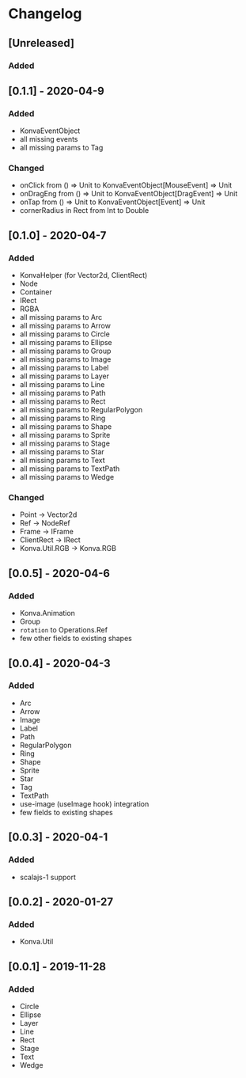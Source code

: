 # Changelog

## [Unreleased]

### Added

## [0.1.1] - 2020-04-9

### Added

- KonvaEventObject
- all missing events
- all missing params to Tag

### Changed

- onClick from () => Unit to KonvaEventObject[MouseEvent] => Unit
- onDragEng from () => Unit to KonvaEventObject[DragEvent] => Unit
- onTap from () => Unit to KonvaEventObject[Event] => Unit
- cornerRadius in Rect from Int to Double

## [0.1.0] - 2020-04-7

### Added

- KonvaHelper (for Vector2d, ClientRect)
- Node
- Container
- IRect
- RGBA
- all missing params to Arc
- all missing params to Arrow
- all missing params to Circle
- all missing params to Ellipse
- all missing params to Group
- all missing params to Image
- all missing params to Label
- all missing params to Layer
- all missing params to Line
- all missing params to Path
- all missing params to Rect
- all missing params to RegularPolygon
- all missing params to Ring
- all missing params to Shape
- all missing params to Sprite
- all missing params to Stage
- all missing params to Star
- all missing params to Text
- all missing params to TextPath
- all missing params to Wedge

### Changed

- Point -> Vector2d
- Ref -> NodeRef
- Frame -> IFrame
- ClientRect -> IRect
- Konva.Util.RGB -> Konva.RGB


## [0.0.5] - 2020-04-6

### Added

- Konva.Animation
- Group
- `rotation` to Operations.Ref
- few other fields to existing shapes

## [0.0.4] - 2020-04-3

### Added

- Arc
- Arrow
- Image
- Label
- Path
- RegularPolygon
- Ring
- Shape
- Sprite
- Star
- Tag
- TextPath
- use-image (useImage hook)  integration
- few fields to existing shapes

## [0.0.3] - 2020-04-1

### Added

- scalajs-1 support

## [0.0.2] - 2020-01-27

### Added

- Konva.Util

## [0.0.1] - 2019-11-28

### Added

- Circle
- Ellipse
- Layer
- Line
- Rect
- Stage
- Text
- Wedge
